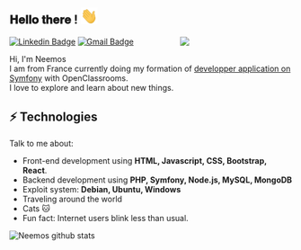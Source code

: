 <h2> 𝐇𝐞𝐥𝐥𝐨 𝐭𝐡𝐞𝐫𝐞 ! <img src="https://raw.githubusercontent.com/ABSphreak/ABSphreak/master/gifs/Hi.gif" width="30px"></h2>

<img align='right' src='https://user-images.githubusercontent.com/5713670/87202985-820dcb80-c2b6-11ea-9f56-7ec461c497c3.gif' width='200'>

[![Linkedin Badge](https://img.shields.io/badge/-belfienzo-blue?style=flat-square&logo=Linkedin&logoColor=white&link=https://www.linkedin.com/in/enzo-belfi-764998231/)](https://www.linkedin.com/in/enzo-belfi-764998231/)
[![Gmail Badge](https://img.shields.io/badge/-SendMail-c14438?style=flat-square&logo=gmail&logoColor=white&link=mailto:enzo_turbo_@hotmail.fr)](mailto:enzo_turbo_@hotmail.fr)

Hi, I'm Neemos <br>
I am from France currently doing my formation of <a href="https://www.francecompetences.fr/recherche/rncp/38038/">developper application on Symfony</a> with OpenClassrooms.<br> 
I love to explore and learn about new things.

## ⚡ Technologies
Talk to me about:
- Front-end development using **HTML, Javascript, CSS, Bootstrap, React**.
- Backend development using **PHP, Symfony, Node.js, MySQL, MongoDB**
- Exploit system: **Debian, Ubuntu, Windows**
- Traveling around the world
- Cats 🐱
- Fun fact: Internet users blink less than usual.

![Neemos github stats](https://github-readme-stats.vercel.app/api?username=Neemos&hide=issues&show_icons=true)
